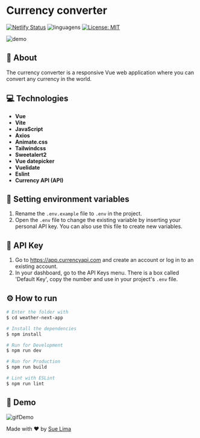 # Currency converter

[![Netlify Status](https://api.netlify.com/api/v1/badges/a32874b7-6efb-4217-82f4-efc1e41afc03/deploy-status)](https://sue-vue-currency-converter.netlify.app)
![linguagens](https://img.shields.io/github/languages/count/sue-lima/vue-currency-converter)
[![License: MIT](https://img.shields.io/badge/License-MIT-yellow.svg)](https://github.com/sue-lima/vue-currency-converter/blob/main/LICENSE)

![demo](https://github.com/sue-lima/vue-currency-converter/assets/54121204/b288e9c1-cde9-42fa-9239-36436a1a1770)

## 🔖 About

The currency converter is a responsive Vue web application where you can convert any currency in the world.

## 💻 Technologies

- __Vue__
- __Vite__ 
- __JavaScript__ 
- __Axios__
- __Animate.css__
- __Tailwindcss__
- __Sweetalert2__
- __Vue datepicker__
- __Vuelidate__
- __Eslint__
- __Currency API (API)__

## 🔐 Setting environment variables

1. Rename the `.env.example` file to `.env` in the project.
2. Open the `.env` file to change the existing variable by inserting your personal API key. You can also use this file to create new variables.

## 🔑 API Key

1. Go to https://app.currencyapi.com and create an account or log in to an existing account.
2. In your dashboard, go to the API Keys menu. There is a box called 'Default Key', copy the number and use in your project's `.env` file.

## ⚙️ How to run

```bash
# Enter the folder with
$ cd weather-next-app

# Install the dependencies
$ npm install

# Run for Development
$ npm run dev

# Run for Production
$ npm run build

# Lint with ESLint
$ npm run lint
```

## 🚀 Demo
![gifDemo](https://github.com/sue-lima/vue-currency-converter/assets/54121204/934ac728-cc22-4275-a1ec-d74ae2e9440d)

Made with ❤️ by <a href="https://www.linkedin.com/in/suelen-ferreira-de-lima-b3b97073/">Sue Lima</a>
